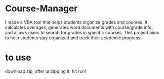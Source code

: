 # Course-Manager
I made a VBA tool that helps students organize grades and courses. It calculates averages, generates word documents with course/grade info, and allows users to search for grades in specific courses. This project aims to help students stay organized and track their academic progress.

# to use
download zip, after unzipping it, hit run!
